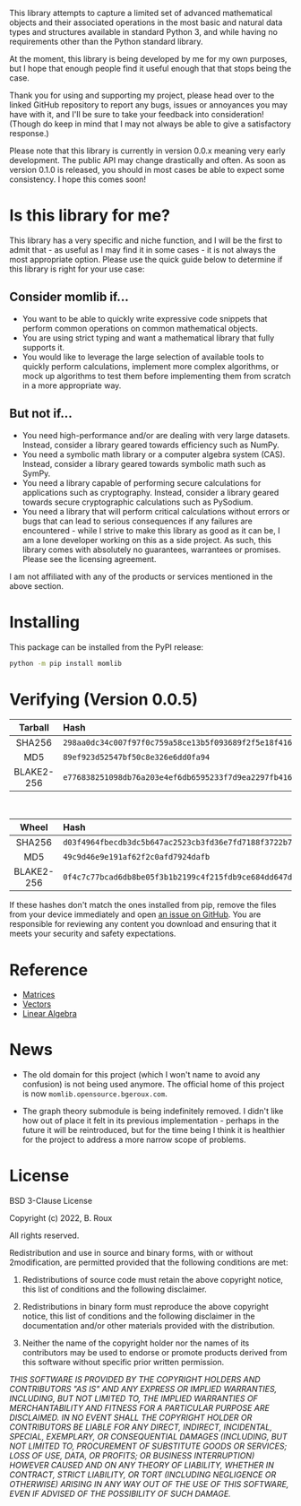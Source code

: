 This library attempts to capture a limited set of advanced mathematical objects and their associated operations in the most basic and natural data types and structures available in standard Python 3, and while having no requirements other than the Python standard library.

At the moment, this library is being developed by me for my own purposes, but I hope that enough people find it useful enough that that stops being the case.

Thank you for using and supporting my project, please head over to the linked GitHub repository to report any bugs, issues or annoyances you may have with it, and I'll be sure to take your feedback into consideration! (Though do keep in mind that I may not always be able to give a satisfactory response.)

Please note that this library is currently in version 0.0.x meaning very early development. The public API may change drastically and often. As soon as version 0.1.0 is released, you should in most cases be able to expect some consistency. I hope this comes soon!

# Is this library for me?

This library has a very specific and niche function, and I will be the first to admit that - as useful as I may find it in some cases - it is not always the most appropriate option. Please use the quick guide below to determine if this library is right for your use case:

## Consider momlib if...

- You want to be able to quickly write expressive code snippets that perform common operations on common mathematical objects.
- You are using strict typing and want a mathematical library that fully supports it.
- You would like to leverage the large selection of available tools to quickly perform calculations, implement more complex algorithms, or mock up algorithms to test them before implementing them from scratch in a more appropriate way.

## But not if...

- You need high-performance and/or are dealing with very large datasets. Instead, consider a library geared towards efficiency such as NumPy.
- You need a symbolic math library or a computer algebra system (CAS). Instead, consider a library geared towards symbolic math such as SymPy.
- You need a library capable of performing secure calculations for applications such as cryptography. Instead, consider a library geared towards secure cryptographic calculations such as PySodium.
- You need a library that will perform critical calculations without errors or bugs that can lead to serious consequences if any failures are encountered - while I strive to make this library as good as it can be, I am a lone developer working on this as a side project. As such, this library comes with absolutely no guarantees, warrantees or promises. Please see the licensing agreement.

I am not affiliated with any of the products or services mentioned in the above section.

# Installing

This package can be installed from the PyPI release:

```sh
python -m pip install momlib
```

# Verifying (Version 0.0.5)

| Tarball | Hash |
|:--:|:--|
| SHA256 | `298aa0dc34c007f97f0c759a58ce13b5f093689f2f5e18f416e09b3845d1b4e0` |
| MD5 | `89ef923d52547bf50c8e326e6dd0fa94` |
| BLAKE2-256 | `e776838251098db76a203e4ef6db6595233f7d9ea2297fb416677d9969fec32b` |

&nbsp;

| Wheel | Hash |
|:--:|:--|
| SHA256 | `d03f4964fbecdb3dc5b647ac2523cb3fd36e7fd7188f3722b73026edb2b924a0` |
| MD5 | `49c9d46e9e191af62f2c0afd7924dafb` |
| BLAKE2-256 | `0f4c7c77bcad6db8be05f3b1b2199c4f215fdb9ce684dd647da0217b2801209e` |

If these hashes don't match the ones installed from pip, remove the files from your device immediately and open [an issue on GitHub](https://github.com/B-Roux/momlib/issues). You are responsible for reviewing any content you download and ensuring that it meets your security and safety expectations.

# Reference

- [Matrices](./matrix)
- [Vectors](./vector)
- [Linear Algebra](./linalg)

# News

- The old domain for this project (which I won't name to avoid any confusion) is not being used anymore. The official home of this project is now `momlib.opensource.bgeroux.com`.

- The graph theory submodule is being indefinitely removed. I didn't like how out of place it felt in its previous implementation - perhaps in the future it will be reintroduced, but for the time being I think it is healthier for the project to address a more narrow scope of problems.

# License

BSD 3-Clause License

Copyright (c) 2022, B. Roux

All rights reserved.

Redistribution and use in source and binary forms, with or without 2modification, are permitted provided that the following conditions are met:

1. Redistributions of source code must retain the above copyright notice, this list of conditions and the following disclaimer.

2. Redistributions in binary form must reproduce the above copyright notice, this list of conditions and the following disclaimer in the documentation and/or other materials provided with the distribution.

3. Neither the name of the copyright holder nor the names of its contributors may be used to endorse or promote products derived from this software without specific prior written permission.

*THIS SOFTWARE IS PROVIDED BY THE COPYRIGHT HOLDERS AND CONTRIBUTORS "AS IS" AND ANY EXPRESS OR IMPLIED WARRANTIES, INCLUDING, BUT NOT LIMITED TO, THE IMPLIED WARRANTIES OF MERCHANTABILITY AND FITNESS FOR A PARTICULAR PURPOSE ARE DISCLAIMED. IN NO EVENT SHALL THE COPYRIGHT HOLDER OR CONTRIBUTORS BE LIABLE FOR ANY DIRECT, INDIRECT, INCIDENTAL, SPECIAL, EXEMPLARY, OR CONSEQUENTIAL DAMAGES (INCLUDING, BUT NOT LIMITED TO, PROCUREMENT OF SUBSTITUTE GOODS OR SERVICES; LOSS OF USE, DATA, OR PROFITS; OR BUSINESS INTERRUPTION) HOWEVER CAUSED AND ON ANY THEORY OF LIABILITY, WHETHER IN CONTRACT, STRICT LIABILITY, OR TORT (INCLUDING NEGLIGENCE OR OTHERWISE) ARISING IN ANY WAY OUT OF THE USE OF THIS SOFTWARE, EVEN IF ADVISED OF THE POSSIBILITY OF SUCH DAMAGE.*
